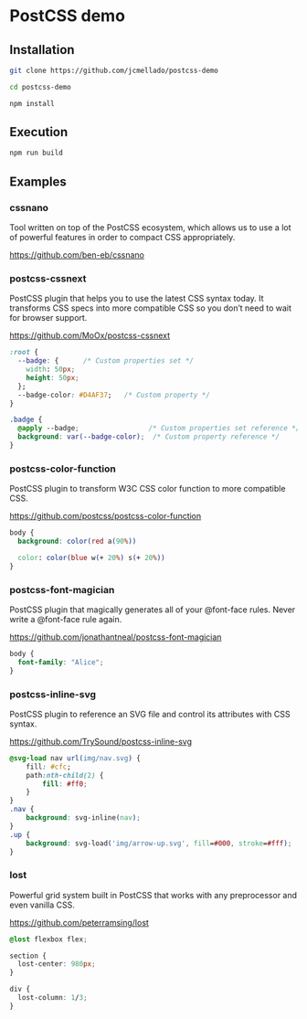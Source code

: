 
# PostCSS demo

## Installation

```bash
git clone https://github.com/jcmellado/postcss-demo

cd postcss-demo

npm install
```

## Execution

```bash
npm run build
```

## Examples

### cssnano

Tool written on top of the PostCSS ecosystem, which allows us to use a lot of powerful features in order to compact CSS appropriately.

https://github.com/ben-eb/cssnano


### postcss-cssnext

PostCSS plugin that helps you to use the latest CSS syntax today. It transforms CSS specs into more compatible CSS so you don’t need to wait for browser support.

https://github.com/MoOx/postcss-cssnext

```css
:root {
  --badge: {      /* Custom properties set */
    width: 50px;
    height: 50px;
  };
  --badge-color: #D4AF37;   /* Custom property */
}

.badge {
  @apply --badge;                 /* Custom properties set reference */
  background: var(--badge-color);  /* Custom property reference */
}
```

### postcss-color-function

PostCSS plugin to transform W3C CSS color function to more compatible CSS.

https://github.com/postcss/postcss-color-function

```css
body {
  background: color(red a(90%))

  color: color(blue w(+ 20%) s(+ 20%))
}
```

### postcss-font-magician

PostCSS plugin that magically generates all of your @font-face rules. Never write a @font-face rule again.

https://github.com/jonathantneal/postcss-font-magician

```css
body {
  font-family: "Alice";
}
```

### postcss-inline-svg

PostCSS plugin to reference an SVG file and control its attributes with CSS syntax.

https://github.com/TrySound/postcss-inline-svg

```css
@svg-load nav url(img/nav.svg) {
    fill: #cfc;
    path:nth-child(2) {
        fill: #ff0;
    }
}
.nav {
    background: svg-inline(nav);
}
.up {
    background: svg-load('img/arrow-up.svg', fill=#000, stroke=#fff);
}
```

### lost

Powerful grid system built in PostCSS that works with any preprocessor and even vanilla CSS.

https://github.com/peterramsing/lost

```css
@lost flexbox flex;

section {
  lost-center: 980px;
}

div {
  lost-column: 1/3;
}
```
